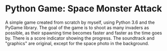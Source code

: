# Python Game: Space Monster Attack

A simple game created from scratch by myself, using Python 3.6 and the PyGame library. The goal of the game is to shoot as many invaders as possible, as their spawning time becomes faster and faster as the time goes by. There is a score indicator showing the progress. The soundtrack and "graphics" are original, except for the space photo in the background.
